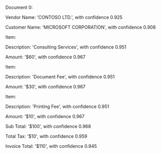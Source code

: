 Document 0:

Vendor Name: 'CONTOSO LTD.', with confidence 0.925

Customer Name: 'MICROSOFT CORPORATION', with confidence 0.908

Item:

Description: 'Consulting Services', with confidence 0.951

Amount: '$60', with confidence 0.967

Item:

Description: 'Document Fee', with confidence 0.951

Amount: '$30', with confidence 0.967

Item:

Description: 'Printing Fee', with confidence 0.951

Amount: '$10', with confidence 0.967

Sub Total: '$100', with confidence 0.968

Total Tax: '$10', with confidence 0.959

Invoice Total: '$110', with confidence 0.945
